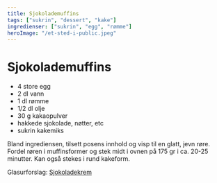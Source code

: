 ```yaml
---
title: Sjokolademuffins
tags: ["sukrin", "dessert", "kake"]
ingredienser: ["sukrin", "egg", "rømme"]
heroImage: "/et-sted-i-public.jpeg"
---
```


# Sjokolademuffins

- 4 store egg
- 2 dl vann
- 1 dl rømme
- 1/2 dl olje
- 30 g kakaopulver
- hakkede sjokolade, nøtter, etc
- sukrin kakemiks

Bland ingrediensen, tilsett posens innhold og visp til en glatt, jevn røre. Fordel røren i muffinsformer og stek midt i ovnen på 175 gr i ca. 20-25 minutter. Kan også stekes i rund kakeform.

Glasurforslag: [Sjokoladekrem](./sjokoladekrem-sukrin)
